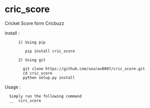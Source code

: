 # cric_score
Cricket Score form Cricbuzz



Install : 

          1) Using pip

             pip install cric_score
             
          2) Using git
          
            git clone https://github.com/sourav0007/cric_score.git
            cd cric_score
            python setup.py install
            
            
            
            
Usage :
      
      Simply run the following command 
      __  circ_score
